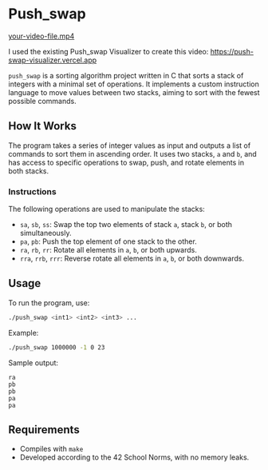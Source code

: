 # Push_swap
[your-video-file.mp4](https://github.com/user-attachments/assets/2bcce691-a469-4fd1-a97b-c7cefca4e287)

I used the existing Push_swap Visualizer to create this video: https://push-swap-visualizer.vercel.app

`push_swap` is a sorting algorithm project written in C that sorts a stack of integers with a minimal set of operations. It implements a custom instruction language to move values between two stacks, aiming to sort with the fewest possible commands.

## How It Works

The program takes a series of integer values as input and outputs a list of commands to sort them in ascending order. It uses two stacks, `a` and `b`, and has access to specific operations to swap, push, and rotate elements in both stacks.

### Instructions

The following operations are used to manipulate the stacks:

- `sa`, `sb`, `ss`: Swap the top two elements of stack `a`, stack `b`, or both simultaneously.
- `pa`, `pb`: Push the top element of one stack to the other.
- `ra`, `rb`, `rr`: Rotate all elements in `a`, `b`, or both upwards.
- `rra`, `rrb`, `rrr`: Reverse rotate all elements in `a`, `b`, or both downwards.

## Usage

To run the program, use:
```bash
./push_swap <int1> <int2> <int3> ...
```

Example:
```bash
./push_swap 1000000 -1 0 23
```

Sample output:
```
ra
pb
pb
pa
pa
```

## Requirements

- Compiles with `make`
- Developed according to the 42 School Norms, with no memory leaks.
